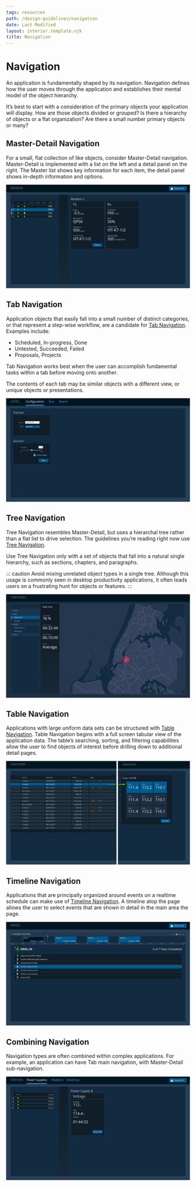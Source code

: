 ```yaml
---
tags: resources
path: /design-guidelines/navigation
date: Last Modified
layout: interior.template.njk
title: Navigation
---
```


# Navigation

An application is fundamentally shaped by its navigation. Navigation defines how the user moves through the application and establishes their mental model of the object hierarchy.

It’s best to start with a consideration of the primary objects your application will display. How are those objects divided or grouped? Is there a hierarchy of objects or a flat organization? Are there a small number primary objects or many?

## Master-Detail Navigation

For a small, flat collection of like objects, consider Master-Detail navigation. Master-Detail is implemented with a list on the left and a detail panel on the right. The Master list shows key information for each item, the detail panel shows in-depth information and options.

![Master-detail sample app layout](../img/design-guidelines/master-detail-nav.png)

## Tab Navigation

Application objects that easily fall into a small number of distinct categories, or that represent a step-wise workflow, are a candidate for [Tab Navigation](../components/tabs). Examples include:

- Scheduled, In-progress, Done
- Untested, Succeeded, Failed
- Proposals, Projects

Tab Navigation works best when the user can accomplish fundamental tasks within a tab before moving onto another.

The contents of each tab may be similar objects with a different view, or unique objects or presentations.

![Master-detail sample app layout](../img/design-guidelines/tab-nav.png)

## Tree Navigation

Tree Navigation resembles Master-Detail, but uses a hierarchal tree rather than a flat list to drive selection. The guidelines you’re reading right now use [Tree Navigation](../components/tree).

Use Tree Navigation only with a set of objects that fall into a natural single hierarchy, such as sections, chapters, and paragraphs.

::: caution
Avoid mixing unrelated object types in a single tree. Although this usage is commonly seen in desktop productivity applications, it often leads users on a frustrating hunt for objects or features.
:::

![Tree sample app layout](../img/design-guidelines/tree-nav.png)

## Table Navigation

Applications with large uniform data sets can be structured with [Table Navigation](../components/table). Table Navigation begins with a full screen tabular view of the application data. The table’s searching, sorting, and filtering capabilities allow the user to find objects of interest before drilling down to additional detail pages.

![Table navigation sample app layout](../img/design-guidelines/table-nav.png)

## Timeline Navigation

Applications that are principally organized around events on a realtime schedule can make use of [Timeline Navigation](../components/timeline). A timeline atop the page allows the user to select events that are shown in detail in the main area the page.

![Timeline navigation sample app layout](../img/design-guidelines/timeline-nav.png)

## Combining Navigation

Navigation types are often combined within complex applications. For example, an application can have Tab main navigation, with Master-Detail sub-navigation.

![Combined navigation sample app layout](../img/design-guidelines/combined-nav.png)

